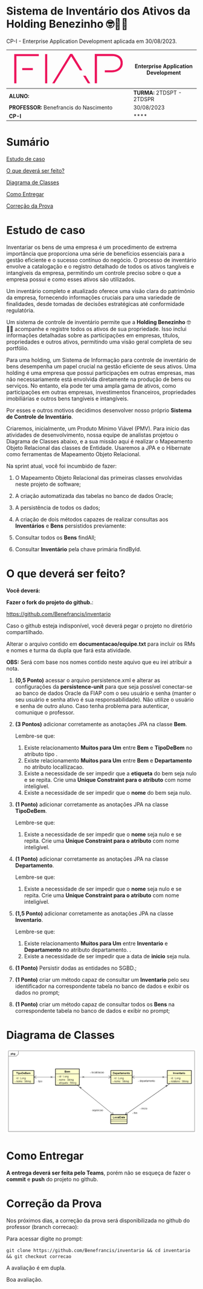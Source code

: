 # Sistema de Inventário dos Ativos da Holding Benezinho 🤓👍🏾

CP-I - Enterprise Application Development aplicada em 30/08/2023.


| ![](documentacao/fiap.jpg)               | **Enterprise Application Development** |
|------------------------------------------|----------------------------------------|
| **ALUNO:**                               | **TURMA:** 2TDSPT  - 2TDSPR            |
| **PROFESSOR:** Benefrancis do Nascimento | 30/08/2023                             |
| **CP-I**                                 | ****                                   |

# Sumário


[Estudo de caso ](#_Estudo_de_caso)

[O que deverá ser feito? ](#_O_que_devera_ser_feito)

[Diagrama de Classes ](#_Diagrama_de_Classes)

[Como Entregar ](#_Entrega)

[Correção da Prova ](#_Correcao)

<a id="_Estudo_de_caso"></a>

# Estudo de caso

Inventariar os bens de uma empresa é um procedimento de extrema importância que proporciona uma série de benefícios essenciais para a gestão eficiente e o sucesso contínuo do negócio. O processo de inventário envolve a catalogação e o registro detalhado de todos os ativos tangíveis e intangíveis da empresa, permitindo um controle preciso sobre o que a empresa possui e como esses ativos são utilizados.

Um inventário completo e atualizado oferece uma visão clara do patrimônio da empresa, fornecendo informações cruciais para uma variedade de finalidades, desde tomadas de decisões estratégicas até conformidade regulatória.

Um sistema de controle de inventário permite que a **Holding Benezinho** 🤓👍🏾 acompanhe e registre todos os ativos de sua propriedade. Isso inclui informações detalhadas sobre as participações em empresas, títulos, propriedades e outros ativos, permitindo uma visão geral completa de seu portfólio.

Para uma holding, um Sistema de Informação para controle de inventário de bens desempenha um papel crucial na gestão eficiente de seus ativos. Uma holding é uma empresa que possui participações em outras empresas, mas não necessariamente está envolvida diretamente na produção de bens ou serviços. No entanto, ela pode ter uma ampla gama de ativos, como participações em outras empresas, investimentos financeiros, propriedades imobiliárias e outros bens tangíveis e intangíveis.

Por esses e outros motivos decidimos desenvolver nosso próprio **Sistema de Controle de Inventário**.

Criaremos, inicialmente, um Produto Mínimo Viável (PMV). Para início das atividades de desenvolvimento, nossa equipe de analistas projetou o Diagrama de Classes abaixo, e a sua missão aqui é realizar o Mapeamento Objeto Relacional das classes de Entidade. Usaremos a JPA e o Hibernate como ferramentas de Mapeamento Objeto Relacional.

Na sprint atual, você foi incumbido de fazer:

1. O Mapeamento Objeto Relacional das primeiras classes envolvidas neste projeto de software;

2. A criação automatizada das tabelas no banco de dados Oracle;

3. A persistência de todos os dados;

4. A criação de dois métodos capazes de realizar consultas aos **Inventários** e **Bens** persistidos previamente:

5. Consultar todos os **Bens** findAll;

6. Consultar **Inventário** pela chave primária findById.



<a id="_O_que_devera_ser_feito"></a>

# O que deverá ser feito?


**Você deverá:**

**Fazer o fork do projeto do github.**:

https://github.com/Benefrancis/inventario

Caso o github esteja indisponível, você deverá pegar o projeto no diretório compartilhado.

Alterar o arquivo contido em  **documentacao/equipe.txt** para incluir os RMs e nomes e turma da dupla que fará esta atividade.

**OBS:** Será com base nos nomes contido neste aquivo que eu irei atribuir a nota.

1. **(0,5 Ponto)** acessar o arquivo persistence.xml e alterar as configurações da **persistence-unit** para que seja possível conectar-se ao banco de dados Oracle da FIAP com o seu usuário e senha (manter o seu usuário e senha ativo é sua responsabilidade). Não utilize o usuário e senha de outro aluno. Caso tenha problema para autenticar, comunique o professor.


2. **(3 Pontos)** adicionar corretamente as anotações JPA na classe **Bem**.

    Lembre-se que:


    1. Existe relacionamento **Muitos para Um** entre **Bem** e **TipoDeBem** no atributo tipo                                                                                                                                                                                                                                             .
    2. Existe relacionamento **Muitos para Um** entre **Bem** e **Departamento**  no atributo locallizacao. 
    3. Existe a necessidade de ser impedir que a **etiqueta** do bem seja nulo e se repita. Crie uma **Unique Constraint para o atributo** com nome inteligível.
    4. Existe a necessidade de ser impedir que o **nome** do bem seja nulo.


3. **(1 Ponto)** adicionar corretamente as anotações JPA na classe **TipoDeBem**.
    

   Lembre-se que:

    1. Existe a necessidade de ser impedir que o **nome** seja nulo e se repita. Crie uma **Unique Constraint para o atributo** com nome inteligível.


4. **(1 Ponto)** adicionar corretamente as anotações JPA na classe **Departamento**.

    Lembre-se que:


    1. Existe a necessidade de ser impedir que o **nome** seja nulo e se repita. Crie uma **Unique Constraint para o atributo** com nome inteligível.



5. **(1,5 Ponto)** adicionar corretamente as anotações JPA na classe **Inventario**.
   
    Lembre-se que:


    1. Existe relacionamento **Muitos para Um** entre **Inventario** e **Departamento** no atributo departamento.                                                                                                                                                                                                                                             .
    4. Existe a necessidade de ser impedir que a data de **inicio**  seja nula.



6. **(1 Ponto)** Persistir dodas as entidades no SGBD.;

7. **(1 Ponto)** criar um método capaz de consultar um **Inventario** pelo seu identificador na correspondente tabela no banco de dados e exibir os dados no prompt;

8. **(1 Ponto)** criar um método capaz de consultar todos os **Bens** na correspondente tabela no banco de dados e exibir no prompt;


<a id="_Diagrama_de_Classes"></a>

# Diagrama de Classes

<img src="documentacao/diagrama.png" title="Diagrama de Classes">


<a id="_Entrega"></a>

# Como Entregar

**A entrega deverá ser feita pelo Teams**, porém não se esqueça de fazer o **commit** e **push** do projeto no github.


<a id="_Correcao"></a>

# Correção da Prova

Nos próximos dias, a correção da prova será disponibilizada no github do professor (branch correcao):

Para acessar digite no prompt:

```shell
git clone https://github.com/Benefrancis/inventario && cd inventario && git checkout correcao
```


A avaliação é em dupla.


Boa avaliação.

